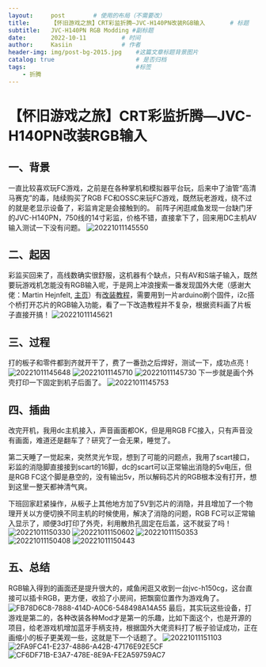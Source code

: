 ```yaml
---
layout:     post   		# 使用的布局（不需要改）
title:      【怀旧游戏之旅】CRT彩监折腾—JVC-H140PN改装RGB输入 		# 标题 
subtitle:   JVC-H140PN RGB Modding #副标题
date:       2022-10-11 			# 时间
author:     Kasiin 				# 作者
header-img: img/post-bg-2015.jpg 	#这篇文章标题背景图片
catalog: true 						# 是否归档
tags:								#标签
    - 折腾
---
```










# 【怀旧游戏之旅】CRT彩监折腾—JVC-H140PN改装RGB输入
## 一、背景

一直比较喜欢玩FC游戏，之前是在各种掌机和模拟器平台玩，后来中了油管“高清马赛克”的毒，陆续购买了RGB FC和OSSC来玩FC游戏，既然玩老游戏，绕不过的就是老显示设备了，彩监肯定是会接触到的。
前阵子闲逛咸鱼发现一台缺门牙的JVC-H140PN，750线的14寸彩监，价格不错，直接拿下了，回来用DC主机AV输入测试一下没有问题。
![20221011145550](https://cdn.jsdelivr.net/gh/Kasiin/images@main/20221011145550.png)

## 二、起因

彩监买回来了，高线数确实很舒服，这机器有个缺点，只有AV和S端子输入，既然要玩游戏机怎能没有RGB输入呢，于是网上冲浪搜索一番发现国外大佬（感谢大佬：Martin Hejnfelt, [主页](https://immerhax.com/)）有[改装教程](https://immerhax.com/?p=558)，需要用到一片arduino刷个固件，i2c搭个桥打开芯片的RGB输入功能，看了一下改造教程并不复杂，根据资料画了片板子直接开搞！
![20221011145621](https://cdn.jsdelivr.net/gh/Kasiin/images@main/20221011145621.png)

## 三、过程

打的板子和零件都到齐就开干了，费了一番劲之后焊好，测试一下，成功点亮！
![20221011145648](https://cdn.jsdelivr.net/gh/Kasiin/images@main/20221011145648.png)
![20221011145710](https://cdn.jsdelivr.net/gh/Kasiin/images@main/20221011145710.png)
![20221011145730](https://cdn.jsdelivr.net/gh/Kasiin/images@main/20221011145730.png)
下一步就是画个外壳打印一下固定到机子后面了。
![20221011145753](https://cdn.jsdelivr.net/gh/Kasiin/images@main/20221011145753.png)

## 四、插曲

改完开机，我用dc主机接入，声音画面都OK，但是用RGB FC接入，只有声音没有画面，难道还是翻车了？研究了一会无果，睡觉了。

第二天睡了一觉起来，突然灵光乍现，想到了可能的问题点，我用了scart接口，彩监的消隐脚直接接到scart的16脚，dc的scart可以正常输出消隐的5v电压，但是RGB FC这个脚是悬空的，没有输出5v，所以解码芯片的RGB根本没有打开，想到这里一整天都神清气爽。

下班回家赶紧操作，从板子上其他地方加了5V到芯片的消隐，并且增加了一个物理开关以方便切换不同主机的时候使用，解决了消隐的问题，RGB FC可以正常输入显示了，顺便3d打印了外壳，利用散热孔固定在后盖，这不就妥了吗！
![20221011150330](https://cdn.jsdelivr.net/gh/Kasiin/images@main/20221011150330.png)
![20221011150602](https://cdn.jsdelivr.net/gh/Kasiin/images@main/20221011150602.png)
![20221011150353](https://cdn.jsdelivr.net/gh/Kasiin/images@main/20221011150353.png)
![20221011150408](https://cdn.jsdelivr.net/gh/Kasiin/images@main/20221011150408.png)
![20221011150443](https://cdn.jsdelivr.net/gh/Kasiin/images@main/20221011150443.png)


## 五、总结
RGB输入得到的画面还是提升很大的，咸鱼闲逛又收到一台jvc-h150cg，这台直接可以插卡RGB，更方便，收拾了小房间，把飘窗位置作为游戏角了。
![FB78D6C8-7888-414D-A0C6-548498A14A55](https://cdn.jsdelivr.net/gh/Kasiin/images@main/FB78D6C8-7888-414D-A0C6-548498A14A55.jpeg)
最后，其实玩这些设备，打游戏是第二的，各种改装各种Mod才是第一的乐趣，比如下面这个，也是开源的项目，给老游戏机增加蓝牙手柄支持，根据国外大佬资料打了板子验证成功，正在画缩小的板子更美观一些，这就是下一个话题了。
![20221011151103](https://cdn.jsdelivr.net/gh/Kasiin/images@main/20221011151103.png)
![2FA9FC41-E237-4886-A42B-47176E92E5CF](https://cdn.jsdelivr.net/gh/Kasiin/images@main/2FA9FC41-E237-4886-A42B-47176E92E5CF.jpeg)
![CF6DF71B-E3A7-478E-8E9A-FE2A59759AC7](https://cdn.jsdelivr.net/gh/Kasiin/images@main/CF6DF71B-E3A7-478E-8E9A-FE2A59759AC7.jpeg)